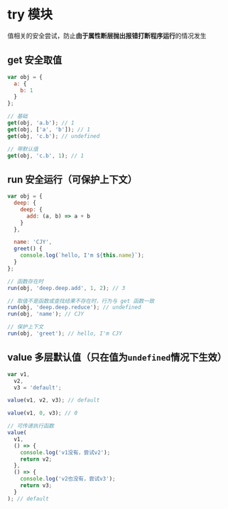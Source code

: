 # try 模块

值相关的安全尝试，防止**由于属性断层抛出报错打断程序运行**的情况发生

## get 安全取值

```javascript
var obj = {
  a: {
    b: 1
  }
};

// 基础
get(obj, 'a.b'); // 1
get(obj, ['a', 'b']); // 1
get(obj, 'c.b'); // undefined

// 带默认值
get(obj, 'c.b', 1); // 1
```

## run 安全运行（可保护上下文）

```javascript
var obj = {
  deep: {
    deep: {
      add: (a, b) => a + b
    }
  },

  name: 'CJY',
  greet() {
    console.log(`hello, I'm ${this.name}`);
  }
};

// 函数存在时
run(obj, 'deep.deep.add', 1, 2); // 3

// 取值不是函数或查找结果不存在时，行为与 get 函数一致
run(obj, 'deep.deep.reduce'); // undefined
run(obj, 'name'); // CJY

// 保护上下文
run(obj, 'greet'); // hello, I'm CJY
```

## value 多层默认值（只在值为`undefined`情况下生效）

```javascript
var v1,
  v2,
  v3 = 'default';

value(v1, v2, v3); // default

value(v1, 0, v3); // 0

// 可传递执行函数
value(
  v1,
  () => {
    console.log('v1没有，尝试v2');
    return v2;
  },
  () => {
    console.log('v2也没有，尝试v3');
    return v3;
  }
); // default
```
